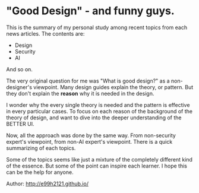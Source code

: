 "Good Design" - and funny guys.
=======

This is the summary of my personal study among recent topics from each news articles. The contents are:

- Design
- Security
- AI

And so on. 

The very original question for me was "What is good design?" as a non-designer's viewpoint. Many design guides explain the theory, or pattern. But they don't explain the **reason** why it is needed in the design. 

I wonder why the every single theory is needed and the pattern is effective in every particular cases. To focus on each reason of the background of the theory of design, and want to dive into the deeper understanding of the BETTER UI.

Now, all the approach was done by the same way. From non-security expert's viewpoint, from non-AI expert's viewpoint. There is a quick summarizing of each topics.

Some of the topics seems like just a mixture of the completely different kind of the essence. But some of the point can inspire each learner. I hope this can be the help for anyone.


Author: http://e99h2121.github.io/
